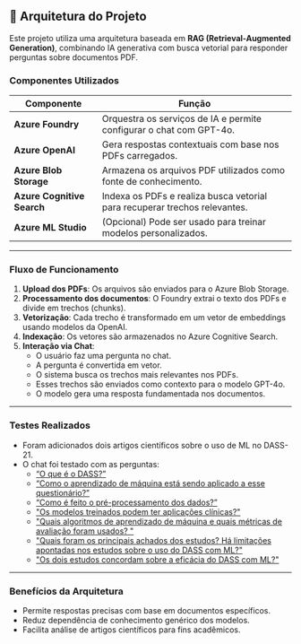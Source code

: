 ## 🧱 Arquitetura do Projeto

Este projeto utiliza uma arquitetura baseada em **RAG (Retrieval-Augmented Generation)**, combinando IA generativa com busca vetorial para responder perguntas sobre documentos PDF.

### Componentes Utilizados

| Componente              | Função                                                                 |
|-------------------------|------------------------------------------------------------------------|
| **Azure Foundry**       | Orquestra os serviços de IA e permite configurar o chat com GPT-4o.    |
| **Azure OpenAI**        | Gera respostas contextuais com base nos PDFs carregados.               |
| **Azure Blob Storage**  | Armazena os arquivos PDF utilizados como fonte de conhecimento.        |
| **Azure Cognitive Search** | Indexa os PDFs e realiza busca vetorial para recuperar trechos relevantes. |
| **Azure ML Studio**     | (Opcional) Pode ser usado para treinar modelos personalizados.         |

---

### Fluxo de Funcionamento

1. **Upload dos PDFs**: Os arquivos são enviados para o Azure Blob Storage.
2. **Processamento dos documentos**: O Foundry extrai o texto dos PDFs e divide em trechos (chunks).
3. **Vetorização**: Cada trecho é transformado em um vetor de embeddings usando modelos da OpenAI.
4. **Indexação**: Os vetores são armazenados no Azure Cognitive Search.
5. **Interação via Chat**:
   - O usuário faz uma pergunta no chat.
   - A pergunta é convertida em vetor.
   - O sistema busca os trechos mais relevantes nos PDFs.
   - Esses trechos são enviados como contexto para o modelo GPT-4o.
   - O modelo gera uma resposta fundamentada nos documentos.

---

### Testes Realizados

- Foram adicionados dois artigos científicos sobre o uso de ML no DASS-21.
- O chat foi testado com as perguntas:
  - [“O que é o DASS?”](../perguntas/pergunta_01)
  - [“Como o aprendizado de máquina está sendo aplicado a esse questionário?”](../perguntas/pergunta_02)
  - [“Como é feito o pré-processamento dos dados?”](../perguntas/pergunta_03)
  - ["Os modelos treinados podem ter aplicações clínicas?"](../perguntas/pergunta_04)
  - ["Quais algoritmos de aprendizado de máquina e quais métricas de avaliação foram usados? "](../perguntas/pergunta_05)
  - ["Quais foram os principais achados dos estudos? Há limitações apontadas nos estudos sobre o uso do DASS com ML?"](../perguntas/pergunta_06)
  - ["Os dois estudos concordam sobre a eficácia do DASS com ML?"](../perguntas/pergunta_07)

---

### Benefícios da Arquitetura

- Permite respostas precisas com base em documentos específicos.
- Reduz dependência de conhecimento genérico dos modelos.
- Facilita análise de artigos científicos para fins acadêmicos.